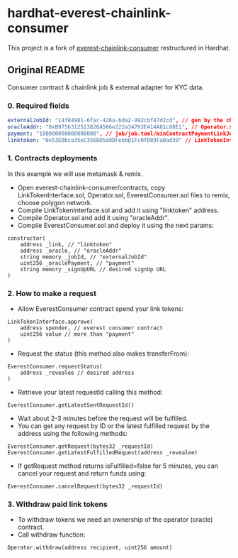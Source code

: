 # hardhat-everest-chainlink-consumer

This project is a fork of [everest-chainlink-consumer](https://github.com/EverID/everest-chainlink-consumer) restructured in Hardhat.

## Original README

Consumer contract & chainlink job & external adapter for KYC data.

### 0. Required fields

```yaml
externalJobId: "14f84981-6fac-426a-bda2-992cbf47d2cd", // gen by the chainlink node
oracleAddr: "0xB9756312523826A566e222a34793E414A81c88E1", // Operator.sol
payment: "100000000000000000", // job/job.toml/minContractPaymentLinkJuels
linktoken: "0x53E0bca35eC356BD5ddDFebbD1Fc0fD03FaBad39" // LinkTokenInterface.sol
```

### 1. Contracts deployments

In this example we will use metamask & remix.

- Open everest-chainlink-consumer/contracts, copy LinkTokenInterface.sol, Operator.sol, EverestConsumer.sol files to remix, choose polygon network.
- Compile LinkTokenInterface.sol and add it using "linktoken" address.
- Compile Operator.sol and add it using "oracleAddr".
- Compile EverestConsumer.sol and deploy it using the next params:  
```solidity
constructor(
    address _link, // "linktoken"
    address _oracle, // "oracleAddr"
    string memory _jobId, // "externalJobId"
    uint256 _oraclePayment, // "payment"
    string memory _signUpURL // desired signUp URL
)
````

### 2. How to make a request

- Allow EverestConsumer contract spend your link tokens:  
```solidity
LinkTokenInterface.approve(
    address spender, // everest consumer contract
    uint256 value // more than "payment"
)
```
- Request the status (this method also makes transferFrom):
```solidity
EverestConsumer.requestStatus(
    address _revealee // desired address
)
```
- Retrieve your latest requestId calling this method:
```solidity
EverestConsumer.getLatestSentRequestId()
```
- Wait about 2-3 minutes before the request will be fulfilled.
- You can get any request by ID or the latest fulfilled request by the address using the following methods:
```solidity
EverestConsumer.getRequest(bytes32 _requestId)
EverestConsumer.getLatestFulfilledRequest(address _revealee)
```
- If getRequest method returns isFulfilled=false for 5 minutes, you can cancel your request and return funds using:
```solidity
EverestConsumer.cancelRequest(bytes32 _requestId)
```

### 3. Withdraw paid link tokens

- To withdraw tokens we need an ownership of the operator (oracle) contract.
- Call withdraw function:
```solidity
Operator.withdraw(address recipient, uint256 amount)
```

